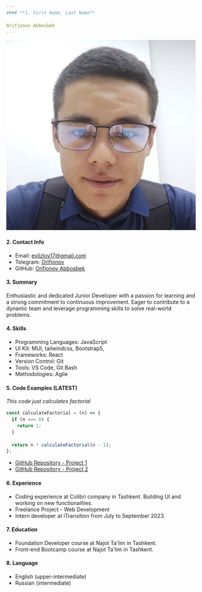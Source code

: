 ```yaml
---
#### **1. First Name, Last Name**

Orifjonov Abbosbek
---
```


![Photo](./photo.jpg)

#### **2. Contact Info**

- Email: evilzloy17@gmail.com
- Telegram: [Orifjonov](https://www.linkedin.com/in/johndoe/)
- GitHub: [Orifjonov Abbosbek](https://github.com/orifjonov-abbosbek)

#### **3. Summary**

Enthusiastic and dedicated Junior Developer with a passion for learning and a strong commitment to continuous improvement. Eager to contribute to a dynamic team and leverage programming skills to solve real-world problems.

#### **4. Skills**

- Programming Languages: JavaScript
- UI Kit: MUI, tailwindcss, Bootstrap5,
- Frameworks: React
- Version Control: Git
- Tools: VS Code, Git Bash
- Methodologies: Agile

#### **5. Code Examples (LATEST)**

_This code just calculates factorial_

```javascript
const calculateFactorial = (n) => {
  if (n === 0) {
    return 1;
  }

  return n * calculateFactorial(n - 1);
};
```

- [GitHub Repository - Project 1](https://github.com/orifjonov-abbosbek/ex-6.git)
- [GitHub Repository - Project 2](https://github.com/orifjonov-abbosbek/mod-me.git)

#### **6. Experience**

- Coding experience at Colibri company in Tashkent. Building UI and working on new functionalities.
- Freelance Project - Web Development
- Intern developer at iTransition from July to September 2023.

#### **7. Education**

- Foundation Developer course at Najot Ta'lim in Tashkent.
- Front-end Bootcamp course at Najot Ta'lim in Tashkent.

#### **8. Language**

- English (upper-intermediate)
- Russian (intermediate)

```

```
